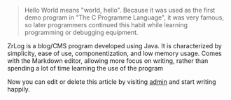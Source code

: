 > Hello World means "world, hello". Because it was used as the first demo program in "The C Programme Language", it was very famous, so later programmers continued this habit while learning programming or debugging equipment.

ZrLog is a blog/CMS program developed using Java. It is characterized by simplicity, ease of use, componentization, and low memory usage. Comes with the Markdown editor, allowing more focus on writing, rather than spending a lot of time learning the use of the program

Now you can edit or delete this article by visiting [admin](${basePath}/admin/index?id=1#article_edit) and start writing happily.